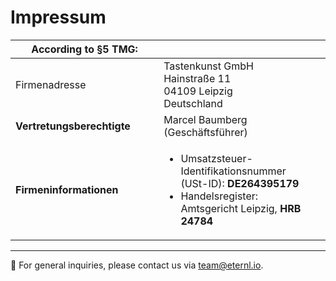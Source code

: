 # Impressum

<table><thead><tr><th width="221.20001220703125">According to §5 TMG:</th><th></th><th data-hidden></th></tr></thead><tbody><tr><td>Firmenadresse</td><td>Tastenkunst GmbH<br>Hainstraße 11<br>04109 Leipzig<br>Deutschland</td><td></td></tr><tr><td><strong>Vertretungsberechtigte</strong></td><td>Marcel Baumberg (Geschäftsführer)</td><td></td></tr><tr><td><strong>Firmeninformationen</strong></td><td><ul><li>Umsatzsteuer-Identifikationsnummer (USt-ID): <strong>DE264395179</strong></li><li>Handelsregister: Amtsgericht Leipzig, <strong>HRB 24784</strong></li></ul></td><td></td></tr></tbody></table>

***

📧 For general inquiries, please contact us via [team@eternl.io](mailto:team@eternl.io).
